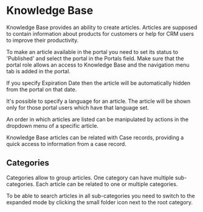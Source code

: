 # Knowledge Base

Knowledge Base provides an ability to create articles. Articles are supposed to contain information about products for customers or help for CRM users to improve their productivity.

To make an article available in the portal you need to set its status to 'Published' and select the portal in the Portals field. Make sure that the portal role allows an access to Knowledge Base and the navigation menu tab is added in the portal.

If you specify Expiration Date then the article will be automatically hidden from the portal on that date.

It's possible to specify a language for an article. The article will be shown only for those portal users which have that language set.

An order in which articles are listed can be manipulated by actions in the dropdown menu of a specific article.

Knowledge Base articles can be related with Case records, providing a quick access to information from a case record.

## Categories

Categories allow to group articles. One category can have multiple sub-categories. Each article can be related to one or multiple categories.

To be able to search articles in all sub-categories you need to switch to the expanded mode by clicking the small folder icon next to the root category.
